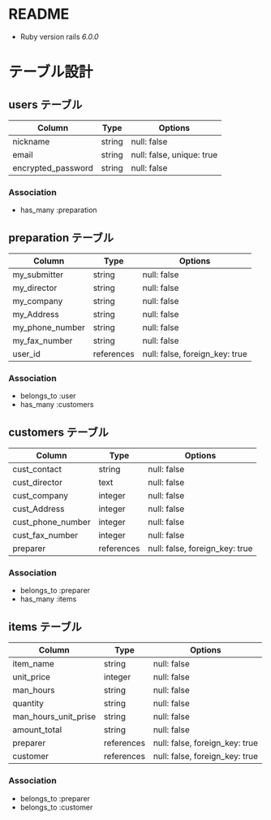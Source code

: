# README

* Ruby version
rails _6.0.0_

# テーブル設計

## users テーブル

| Column             | Type   | Options                   |
| ------------------ | ------ | ------------------------- |
| nickname           | string | null: false               |
| email              | string | null: false, unique: true |
| encrypted_password | string | null: false               |

### Association

- has_many :preparation

## preparation テーブル

| Column           | Type       | Options                        |
| ---------------- | ---------- | ------------------------------ |
| my_submitter     | string     | null: false                    |
| my_director      | string     | null: false                    |
| my_company       | string     | null: false                    |
| my_Address       | string     | null: false                    |
| my_phone_number  | string     | null: false                    |
| my_fax_number    | string     | null: false                    |
| user_id          | references | null: false, foreign_key: true |

### Association

- belongs_to :user
- has_many :customers

## customers テーブル

| Column            | Type       | Options                        |
| ----------------- | ---------- | ------------------------------ |
| cust_contact      | string     | null: false                    |
| cust_director     | text       | null: false                    |
| cust_company      | integer    | null: false                    |
| cust_Address      | integer    | null: false                    |
| cust_phone_number | integer    | null: false                    |
| cust_fax_number   | integer    | null: false                    |
| preparer          | references | null: false, foreign_key: true |

### Association

- belongs_to :preparer
- has_many :items

## items テーブル

| Column               | Type       | Options                        |
| -------------------- | ---------- | ------------------------------ |
| item_name            | string     | null: false                    |
| unit_price           | integer    | null: false                    |
| man_hours            | string     | null: false                    |
| quantity             | string     | null: false                    |
| man_hours_unit_prise | string     | null: false                    |
| amount_total         | string     | null: false                    |
| preparer             | references | null: false, foreign_key: true |
| customer             | references | null: false, foreign_key: true |

### Association

- belongs_to :preparer
- belongs_to :customer
